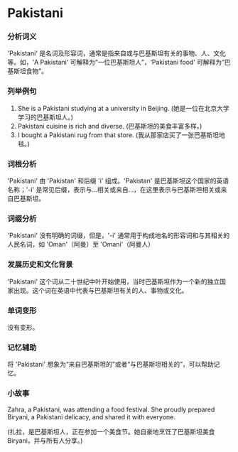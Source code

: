 # Pakistani

### 分析词义

  

'Pakistani' 是名词及形容词，通常是指来自或与巴基斯坦有关的事物、人、文化等。如，'A Pakistani' 可解释为“一位巴基斯坦人”，‘Pakistani food’ 可解释为“巴基斯坦食物”。

  

### 列举例句

  

1.  She is a Pakistani studying at a university in Beijing. (她是一位在北京大学学习的巴基斯坦人。)
2.  Pakistani cuisine is rich and diverse. (巴基斯坦的美食丰富多样。)
3.  I bought a Pakistani rug from that store. (我从那家店买了一张巴基斯坦地毯。)

  

### 词根分析

  

'Pakistani' 由 'Pakistan' 和后缀 'i' 组成。'Pakistan' 是巴基斯坦这个国家的英语名称；'-i' 是常见后缀，表示与...相关或来自...，在这里表示与巴基斯坦相关或来自巴基斯坦。

  

### 词缀分析

  

'Pakistani' 没有明确的词缀，但是，'-i' 通常用于构成地名的形容词和与其相关的人民名词，如 'Oman'（阿曼）至 'Omani'（阿曼人）

  

### 发展历史和文化背景

  

'Pakistani' 这个词从二十世纪中叶开始使用，当时巴基斯坦作为一个新的独立国家出现。这个词在英语中代表与巴基斯坦有关的人、事物或文化。

  

### 单词变形

  

没有变形。

  

### 记忆辅助

  

将 'Pakistani' 想象为“来自巴基斯坦的”或者“与巴基斯坦相关的”，可以帮助记忆。

  

### 小故事

  

Zahra, a Pakistani, was attending a food festival. She proudly prepared Biryani, a Pakistani delicacy, and shared it with everyone.

  

(扎拉，是巴基斯坦人，正在参加一个美食节。她自豪地烹饪了巴基斯坦美食Biryani，并与所有人分享。)
